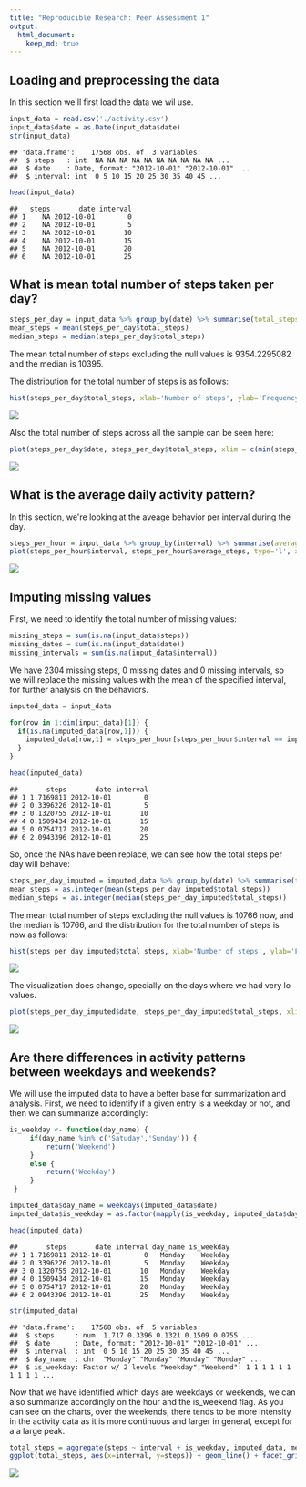 ```yaml
---
title: "Reproducible Research: Peer Assessment 1"
output: 
  html_document:
    keep_md: true
---
```




## Loading and preprocessing the data
In this section we'll first load the data we wil use.


``` r
input_data = read.csv('./activity.csv')
input_data$date = as.Date(input_data$date)
str(input_data)
```

```
## 'data.frame':	17568 obs. of  3 variables:
##  $ steps   : int  NA NA NA NA NA NA NA NA NA NA ...
##  $ date    : Date, format: "2012-10-01" "2012-10-01" ...
##  $ interval: int  0 5 10 15 20 25 30 35 40 45 ...
```

``` r
head(input_data)
```

```
##   steps       date interval
## 1    NA 2012-10-01        0
## 2    NA 2012-10-01        5
## 3    NA 2012-10-01       10
## 4    NA 2012-10-01       15
## 5    NA 2012-10-01       20
## 6    NA 2012-10-01       25
```

## What is mean total number of steps taken per day?

``` r
steps_per_day = input_data %>% group_by(date) %>% summarise(total_steps = sum(steps, na.rm=TRUE)) 
mean_steps = mean(steps_per_day$total_steps)
median_steps = median(steps_per_day$total_steps)
```
The mean total number of steps excluding the null values is 9354.2295082  and the median is 10395.

The distribution for the total number of steps is as follows:

``` r
hist(steps_per_day$total_steps, xlab='Number of steps', ylab='Frequency')
```

![](PA1_template_files/figure-html/unnamed-chunk-4-1.png)<!-- -->

Also the total number of steps across all the sample can be seen here:

``` r
plot(steps_per_day$date, steps_per_day$total_steps, xlim = c(min(steps_per_day$date), max(steps_per_day$date)), xlab='Date', ylab='Total steps')
```

![](PA1_template_files/figure-html/unnamed-chunk-5-1.png)<!-- -->

## What is the average daily activity pattern?
In this section, we're looking at the aveage behavior per interval during the day.


``` r
steps_per_hour = input_data %>% group_by(interval) %>% summarise(average_steps = mean(steps, na.rm=TRUE)) 
plot(steps_per_hour$interval, steps_per_hour$average_steps, type='l', xlim = c(min(steps_per_hour$interval), max(steps_per_hour$interval)), xlab='Interval', ylab='Average steps')
```

![](PA1_template_files/figure-html/unnamed-chunk-6-1.png)<!-- -->

## Imputing missing values

First, we need to identify the total number of missing values:

``` r
missing_steps = sum(is.na(input_data$steps))
missing_dates = sum(is.na(input_data$date))
missing_intervals = sum(is.na(input_data$interval))
```

We have 2304 missing steps, 0 missing dates and 0 missing intervals, so we will replace the missing values with the mean of the specified interval, for further analysis on the behaviors.


``` r
imputed_data = input_data

for(row in 1:dim(input_data)[1]) {
  if(is.na(imputed_data[row,1])) {
    imputed_data[row,1] = steps_per_hour[steps_per_hour$interval == imputed_data[row,3],2]
  }
}

head(imputed_data)
```

```
##       steps       date interval
## 1 1.7169811 2012-10-01        0
## 2 0.3396226 2012-10-01        5
## 3 0.1320755 2012-10-01       10
## 4 0.1509434 2012-10-01       15
## 5 0.0754717 2012-10-01       20
## 6 2.0943396 2012-10-01       25
```

So, once the NAs have been replace, we can see how the total steps per day will behave:


``` r
steps_per_day_imputed = imputed_data %>% group_by(date) %>% summarise(total_steps = sum(steps, na.rm=TRUE)) 
mean_steps = as.integer(mean(steps_per_day_imputed$total_steps))
median_steps = as.integer(median(steps_per_day_imputed$total_steps))
```

The mean total number of steps excluding the null values is 10766 now, and the median is 10766, and the distribution for the total number of steps is now as follows:


``` r
hist(steps_per_day_imputed$total_steps, xlab='Number of steps', ylab='Frequency')
```

![](PA1_template_files/figure-html/unnamed-chunk-10-1.png)<!-- -->

The visualization does change, specially on the days where we had very lo values.


``` r
plot(steps_per_day_imputed$date, steps_per_day_imputed$total_steps, xlim = c(min(steps_per_day_imputed$date), max(steps_per_day_imputed$date)), xlab='Date', ylab='Total steps')
```

![](PA1_template_files/figure-html/unnamed-chunk-11-1.png)<!-- -->

## Are there differences in activity patterns between weekdays and weekends?

We will use the imputed data to have a better base for summarization and analysis.  First, we need to identify if a given entry is a weekday or not, and then we can summarize accordingly:


``` r
is_weekday <- function(day_name) {
     if(day_name %in% c('Satuday','Sunday')) {
         return('Weekend')
     }
     else {
         return('Weekday')
     }
 }

imputed_data$day_name = weekdays(imputed_data$date)
imputed_data$is_weekday = as.factor(mapply(is_weekday, imputed_data$day_name))

head(imputed_data)
```

```
##       steps       date interval day_name is_weekday
## 1 1.7169811 2012-10-01        0   Monday    Weekday
## 2 0.3396226 2012-10-01        5   Monday    Weekday
## 3 0.1320755 2012-10-01       10   Monday    Weekday
## 4 0.1509434 2012-10-01       15   Monday    Weekday
## 5 0.0754717 2012-10-01       20   Monday    Weekday
## 6 2.0943396 2012-10-01       25   Monday    Weekday
```

``` r
str(imputed_data)
```

```
## 'data.frame':	17568 obs. of  5 variables:
##  $ steps     : num  1.717 0.3396 0.1321 0.1509 0.0755 ...
##  $ date      : Date, format: "2012-10-01" "2012-10-01" ...
##  $ interval  : int  0 5 10 15 20 25 30 35 40 45 ...
##  $ day_name  : chr  "Monday" "Monday" "Monday" "Monday" ...
##  $ is_weekday: Factor w/ 2 levels "Weekday","Weekend": 1 1 1 1 1 1 1 1 1 1 ...
```

Now that we have identified which days are weekdays or weekends, we can also summarize accordingly on the hour and the is_weekend flag.  As you can see on the charts, over the weekends, there tends to be more intensity in the activity data as it is more continuous and larger in general, except for a a large peak.


``` r
total_steps = aggregate(steps ~ interval + is_weekday, imputed_data, mean)
ggplot(total_steps, aes(x=interval, y=steps)) + geom_line() + facet_grid(is_weekday ~ .)
```

![](PA1_template_files/figure-html/unnamed-chunk-13-1.png)<!-- -->
